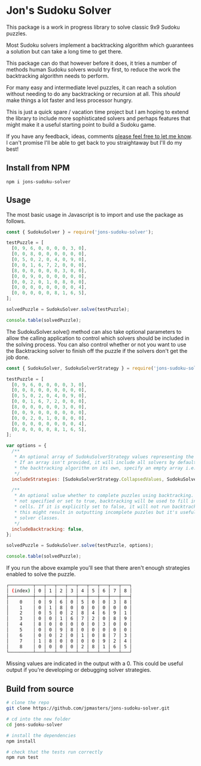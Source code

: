 # Jon's Sudoku Solver

This package is a work in progress library to solve classic 9x9 Sudoku puzzles.

Most Sudoku solvers implement a backtracking algorithm which guarantees a solution but can take a long time to get there.

This package can do that however before it does, it tries a number of methods human Sudoku solvers would try first, to reduce the work the backtracking algorithm needs to perform.

For many easy and intermediate level puzzles, it can reach a solution without needing to do any backtracking or recursion at all. This _should_ make things a lot faster and less processor hungry.

This is just a quick spare / vacation time project but I am hoping to extend the library to include more sophisticated solvers and perhaps features that might make it a useful starting point to build a Sudoku game.

If you have any feedback, ideas, comments [please feel free to let me know](https://github.com/jpmasters/jons-sudoku-solver/discussions). I can't promise I'll be able to get back to you straightaway but I'll do my best!

## Install from NPM

```
npm i jons-sudoku-solver
```

## Usage

The most basic usage in Javascript is to import and use the package as follows.

```javascript
const { SudokuSolver } = require('jons-sudoku-solver');

testPuzzle = [
  [0, 9, 6, 0, 0, 0, 0, 3, 0],
  [0, 0, 8, 0, 0, 0, 0, 0, 0],
  [0, 5, 0, 2, 0, 4, 0, 9, 0],
  [0, 0, 1, 6, 7, 2, 0, 0, 0],
  [8, 0, 0, 0, 0, 0, 3, 0, 0],
  [0, 0, 9, 0, 0, 0, 0, 0, 0],
  [0, 0, 2, 0, 1, 0, 8, 0, 0],
  [0, 0, 0, 0, 0, 0, 0, 0, 4],
  [0, 0, 0, 0, 0, 8, 1, 6, 5],
];

solvedPuzzle = SudokuSolver.solve(testPuzzle);

console.table(solvedPuzzle);
```

The SudokuSolver.solve() method can also take optional parameters to allow the calling application to control which solvers should be included in the solving process. You can also control whether or not you want to use the Backtracking solver to finish off the puzzle if the solvers don't get the job done.

```javascript
const { SudokuSolver, SudokuSolverStrategy } = require('jons-sudoku-solver');

testPuzzle = [
  [0, 9, 6, 0, 0, 0, 0, 3, 0],
  [0, 0, 8, 0, 0, 0, 0, 0, 0],
  [0, 5, 0, 2, 0, 4, 0, 9, 0],
  [0, 0, 1, 6, 7, 2, 0, 0, 0],
  [8, 0, 0, 0, 0, 0, 3, 0, 0],
  [0, 0, 9, 0, 0, 0, 0, 0, 0],
  [0, 0, 2, 0, 1, 0, 8, 0, 0],
  [0, 0, 0, 0, 0, 0, 0, 0, 4],
  [0, 0, 0, 0, 0, 8, 1, 6, 5],
];

var options = {
  /**
   * An optional array of SudokuSolverStrategy values representing the solvers to include.
   * If an array isn't provided, it will include all solvers by default. To run
   * the backtracking algorithm on its own, specify an empty array i.e. [].
   */
  includeStrategies: [SudokuSolverStrategy.CollapsedValues, SudokuSolverStrategy.SingleValues],

  /**
   * An optional value whether to complete puzzles using backtracking. If the value is
   * not specified or set to true, backtracking will be used to fill in any unknown
   * cells. If it is explicitly set to false, it will not run backtracking. Note that
   * this might result in outputting incomplete puzzles but it's useful when writing new
   * solver classes.
   */
  includeBacktracking: false,
};

solvedPuzzle = SudokuSolver.solve(testPuzzle, options);

console.table(solvedPuzzle);
```

If you run the above example you'll see that there aren't enough strategies enabled to solve the puzzle.

```bash
┌─────────┬───┬───┬───┬───┬───┬───┬───┬───┬───┐
│ (index) │ 0 │ 1 │ 2 │ 3 │ 4 │ 5 │ 6 │ 7 │ 8 │
├─────────┼───┼───┼───┼───┼───┼───┼───┼───┼───┤
│    0    │ 0 │ 9 │ 6 │ 0 │ 5 │ 0 │ 0 │ 3 │ 8 │
│    1    │ 0 │ 1 │ 8 │ 0 │ 0 │ 0 │ 0 │ 0 │ 0 │
│    2    │ 0 │ 5 │ 0 │ 2 │ 8 │ 4 │ 6 │ 9 │ 1 │
│    3    │ 0 │ 0 │ 1 │ 6 │ 7 │ 2 │ 0 │ 8 │ 9 │
│    4    │ 8 │ 0 │ 0 │ 0 │ 0 │ 0 │ 3 │ 0 │ 0 │
│    5    │ 0 │ 0 │ 9 │ 8 │ 0 │ 0 │ 0 │ 0 │ 0 │
│    6    │ 0 │ 0 │ 2 │ 0 │ 1 │ 0 │ 8 │ 7 │ 3 │
│    7    │ 1 │ 8 │ 0 │ 0 │ 0 │ 0 │ 9 │ 2 │ 4 │
│    8    │ 0 │ 0 │ 0 │ 0 │ 2 │ 8 │ 1 │ 6 │ 5 │
└─────────┴───┴───┴───┴───┴───┴───┴───┴───┴───┘
```

Missing values are indicated in the output with a 0. This could be useful output if you're developing or debugging solver strategies.

## Build from source

```bash
# clone the repo
git clone https://github.com/jpmasters/jons-sudoku-solver.git

# cd into the new folder
cd jons-sudoku-solver

# install the dependencies
npm install

# check that the tests run correctly
npm run test
```
